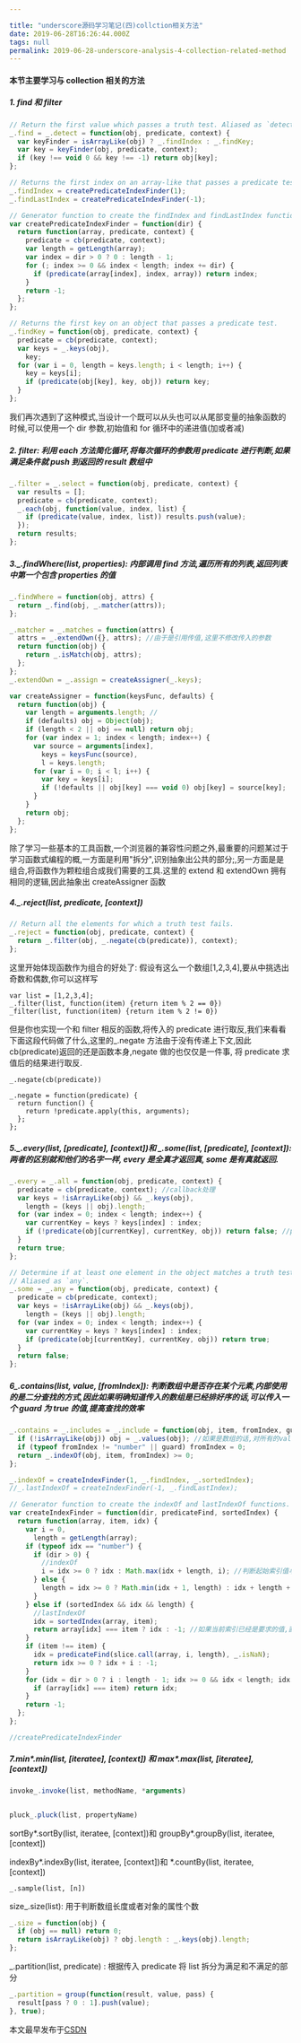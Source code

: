 ```yaml
---

title: "underscore源码学习笔记(四)collction相关方法"
date: 2019-06-28T16:26:44.000Z
tags: null
permalink: 2019-06-28-underscore-analysis-4-collection-related-method
---
```


#### 本节主要学习与 collection 相关的方法

##### 1. find 和 filter

```js
// Return the first value which passes a truth test. Aliased as `detect`.
_.find = _.detect = function(obj, predicate, context) {
  var keyFinder = isArrayLike(obj) ? _.findIndex : _.findKey;
  var key = keyFinder(obj, predicate, context);
  if (key !== void 0 && key !== -1) return obj[key];
};

// Returns the first index on an array-like that passes a predicate test.
_.findIndex = createPredicateIndexFinder(1);
_.findLastIndex = createPredicateIndexFinder(-1);

// Generator function to create the findIndex and findLastIndex functions.
var createPredicateIndexFinder = function(dir) {
  return function(array, predicate, context) {
    predicate = cb(predicate, context);
    var length = getLength(array);
    var index = dir > 0 ? 0 : length - 1;
    for (; index >= 0 && index < length; index += dir) {
      if (predicate(array[index], index, array)) return index;
    }
    return -1;
  };
};

// Returns the first key on an object that passes a predicate test.
_.findKey = function(obj, predicate, context) {
  predicate = cb(predicate, context);
  var keys = _.keys(obj),
    key;
  for (var i = 0, length = keys.length; i < length; i++) {
    key = keys[i];
    if (predicate(obj[key], key, obj)) return key;
  }
};
```

我们再次遇到了这种模式,当设计一个既可以从头也可以从尾部变量的抽象函数的时候,可以使用一个 dir 参数,初始值和 for 循环中的递进值(加或者减)

##### 2. filter: 利用 each 方法简化循环,将每次循环的参数用 predicate 进行判断,如果满足条件就 push 到返回的 result 数组中

```js
_.filter = _.select = function(obj, predicate, context) {
  var results = [];
  predicate = cb(predicate, context);
  _.each(obj, function(value, index, list) {
    if (predicate(value, index, list)) results.push(value);
  });
  return results;
};
```

##### 3.\_.findWhere(list, properties): 内部调用 find 方法,遍历所有的列表,返回列表中第一个包含 properties 的值

```js
_.findWhere = function(obj, attrs) {
  return _.find(obj, _.matcher(attrs));
};

_.matcher = _.matches = function(attrs) {
  attrs = _.extendOwn({}, attrs); //由于是引用传值,这里不修改传入的参数
  return function(obj) {
    return _.isMatch(obj, attrs);
  };
};
_.extendOwn = _.assign = createAssigner(_.keys);

var createAssigner = function(keysFunc, defaults) {
  return function(obj) {
    var length = arguments.length; //
    if (defaults) obj = Object(obj);
    if (length < 2 || obj == null) return obj;
    for (var index = 1; index < length; index++) {
      var source = arguments[index],
        keys = keysFunc(source),
        l = keys.length;
      for (var i = 0; i < l; i++) {
        var key = keys[i];
        if (!defaults || obj[key] === void 0) obj[key] = source[key];
      }
    }
    return obj;
  };
};
```

除了学习一些基本的工具函数,一个浏览器的兼容性问题之外,最重要的问题某过于学习函数式编程的概,一方面是利用"拆分",识别抽象出公共的部分;,另一方面是是组合,将函数作为颗粒组合成我们需要的工具.这里的 extend 和 extendOwn 拥有相同的逻辑,因此抽象出 createAssigner 函数

##### 4.\_.reject(list, predicate, [context])

```js
// Return all the elements for which a truth test fails.
_.reject = function(obj, predicate, context) {
  return _.filter(obj, _.negate(cb(predicate)), context);
};
```

这里开始体现函数作为组合的好处了: 假设有这么一个数组[1,2,3,4],要从中挑选出奇数和偶数,你可以这样写

```
var list = [1,2,3,4];
_.filter(list, function(item) {return item % 2 == 0})
_filter(list, function(item) {return item % 2 != 0})
```

但是你也实现一个和 filter 相反的函数,将传入的 predicate 进行取反,我们来看看下面这段代码做了什么,这里的\_.negate 方法由于没有传递上下文,因此 cb(predicate)返回的还是函数本身,negate 做的也仅仅是一件事, 将 predicate 求值后的结果进行取反.

```
_.negate(cb(predicate))

_.negate = function(predicate) {
  return function() {
    return !predicate.apply(this, arguments);
  };
};
```

##### 5._.every(list, [predicate], [context])和 _.some(list, [predicate], [context]): 两者的区别就和他们的名字一样, every 是全真才返回真, some 是有真就返回.

```js
_.every = _.all = function(obj, predicate, context) {
  predicate = cb(predicate, context); //callback处理
  var keys = !isArrayLike(obj) && _.keys(obj),
    length = (keys || obj).length;
  for (var index = 0; index < length; index++) {
    var currentKey = keys ? keys[index] : index;
    if (!predicate(obj[currentKey], currentKey, obj)) return false; //predicate判断
  }
  return true;
};

// Determine if at least one element in the object matches a truth test.
// Aliased as `any`.
_.some = _.any = function(obj, predicate, context) {
  predicate = cb(predicate, context);
  var keys = !isArrayLike(obj) && _.keys(obj),
    length = (keys || obj).length;
  for (var index = 0; index < length; index++) {
    var currentKey = keys ? keys[index] : index;
    if (predicate(obj[currentKey], currentKey, obj)) return true;
  }
  return false;
};
```

##### 6\_.contains(list, value, [fromIndex]): 判断数组中是否存在某个元素,内部使用的是二分查找的方式,因此如果明确知道传入的数组是已经排好序的话,可以传入一个 guard 为 true 的值,提高查找的效率

```js
_.contains = _.includes = _.include = function(obj, item, fromIndex, guard) {
  if (!isArrayLike(obj)) obj = _.values(obj); //如果是数组的话,对所有的value值进行排序
  if (typeof fromIndex != "number" || guard) fromIndex = 0;
  return _.indexOf(obj, item, fromIndex) >= 0;
};

_.indexOf = createIndexFinder(1, _.findIndex, _.sortedIndex);
//_.lastIndexOf = createIndexFinder(-1, _.findLastIndex);

// Generator function to create the indexOf and lastIndexOf functions.
var createIndexFinder = function(dir, predicateFind, sortedIndex) {
  return function(array, item, idx) {
    var i = 0,
      length = getLength(array);
    if (typeof idx == "number") {
      if (dir > 0) {
        //indexOf
        i = idx >= 0 ? idx : Math.max(idx + length, i); //判断起始索引值与数组长度
      } else {
        length = idx >= 0 ? Math.min(idx + 1, length) : idx + length + 1;
      }
    } else if (sortedIndex && idx && length) {
      //lastIndexOf
      idx = sortedIndex(array, item);
      return array[idx] === item ? idx : -1; //如果当前索引已经是要求的值,直接返回
    }
    if (item !== item) {
      idx = predicateFind(slice.call(array, i, length), _.isNaN);
      return idx >= 0 ? idx + i : -1;
    }
    for (idx = dir > 0 ? i : length - 1; idx >= 0 && idx < length; idx += dir) {
      if (array[idx] === item) return idx;
    }
    return -1;
  };
};

//createPredicateIndexFinder
```

##### 7.min*.min(list, [iteratee], [context]) 和 max*.max(list, [iteratee], [context])

```js
invoke_.invoke(list, methodName, *arguments)


pluck_.pluck(list, propertyName)

```

sortBy*.sortBy(list, iteratee, [context])和 groupBy*.groupBy(list, iteratee, [context])

indexBy*.indexBy(list, iteratee, [context])和 *.countBy(list, iteratee, [context])

```
_.sample(list, [n])
```

size\_.size(list): 用于判断数组长度或者对象的属性个数

```js
_.size = function(obj) {
  if (obj == null) return 0;
  return isArrayLike(obj) ? obj.length : _.keys(obj).length;
};
```

\_.partition(list, predicate) : 根据传入 predicate 将 list 拆分为满足和不满足的部分

```js
_.partition = group(function(result, value, pass) {
  result[pass ? 0 : 1].push(value);
}, true);
```

本文最早发布于[CSDN](https://blog.csdn.net/zhuanyemanong/article/details/84788734)
